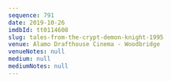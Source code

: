 ```yaml
---
sequence: 791
date: 2019-10-26
imdbId: tt0114608
slug: tales-from-the-crypt-demon-knight-1995
venue: Alamo Drafthouse Cinema - Woodbridge
venueNotes: null
medium: null
mediumNotes: null
---
```


